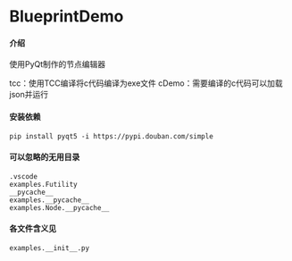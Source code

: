 # BlueprintDemo

#### 介绍
使用PyQt制作的节点编辑器

tcc：使用TCC编译将c代码编译为exe文件
cDemo：需要编译的c代码可以加载json并运行


#### 安装依赖
`pip install pyqt5 -i https://pypi.douban.com/simple`

#### 可以忽略的无用目录


```
.vscode
examples.Futility
__pycache__
examples.__pycache__
examples.Node.__pycache__

```




#### 各文件含义见
`examples.__init__.py`



